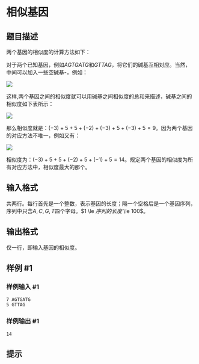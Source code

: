 # 相似基因

## 题目描述

两个基因的相似度的计算方法如下：

对于两个已知基因，例如$AGTGATG$和$GTTAG$，将它们的碱基互相对应。当然，中间可以加入一些空碱基-，例如：

 ![](https://cdn.luogu.com.cn/upload/pic/41.png) 

这样,两个基因之间的相似度就可以用碱基之间相似度的总和来描述，碱基之间的相似度如下表所示：

 ![](https://cdn.luogu.com.cn/upload/pic/40.png)  

那么相似度就是：$(-3)+5+5+(-2)+(-3)+5+(-3)+5=9$。因为两个基因的对应方法不唯一，例如又有：

 ![](https://cdn.luogu.com.cn/upload/pic/42.png) 

相似度为：$(-3)+5+5+(-2)+5+(-1)+5=14$。规定两个基因的相似度为所有对应方法中，相似度最大的那个。


## 输入格式

共两行。每行首先是一个整数，表示基因的长度；隔一个空格后是一个基因序列，序列中只含$A,C,G,T$四个字母。$1 \le $序列的长度$ \le 100$。


## 输出格式

仅一行，即输入基因的相似度。


## 样例 #1

### 样例输入 #1
```
7 AGTGATG
5 GTTAG
```

### 样例输出 #1

```
14
```

## 提示


